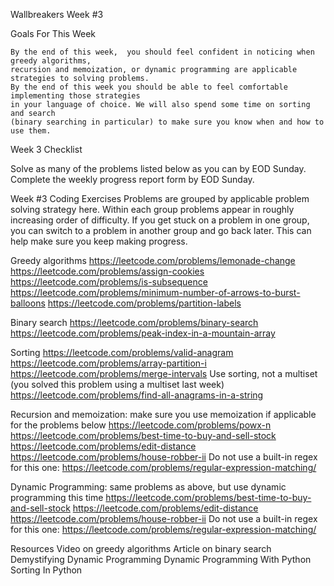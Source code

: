 Wallbreakers Week #3

  Goals For This Week
  
    By the end of this week,  you should feel confident in noticing when greedy algorithms, 
    recursion and memoization, or dynamic programming are applicable strategies to solving problems. 
    By the end of this week you should be able to feel comfortable implementing those strategies 
    in your language of choice. We will also spend some time on sorting and search 
    (binary searching in particular) to make sure you know when and how to use them.
    
Week 3 Checklist

  Solve as many of the problems listed below as you can by EOD Sunday.
  Complete the weekly progress report form by EOD Sunday.
  
Week #3 Coding Exercises
  Problems are grouped by applicable problem solving strategy here. 
  Within each group problems appear in roughly increasing order of difficulty. 
  If you get stuck on a problem in one group, you can switch to a problem in another group and go back later. 
  This can help make sure you keep making progress.

Greedy algorithms
https://leetcode.com/problems/lemonade-change
https://leetcode.com/problems/assign-cookies
https://leetcode.com/problems/is-subsequence
https://leetcode.com/problems/minimum-number-of-arrows-to-burst-balloons
https://leetcode.com/problems/partition-labels

Binary search
https://leetcode.com/problems/binary-search
https://leetcode.com/problems/peak-index-in-a-mountain-array

Sorting
https://leetcode.com/problems/valid-anagram
https://leetcode.com/problems/array-partition-i
https://leetcode.com/problems/merge-intervals
Use sorting, not a multiset (you solved this problem using a multiset last week) 
https://leetcode.com/problems/find-all-anagrams-in-a-string

Recursion and memoization: make sure you use memoization if applicable for the problems below
https://leetcode.com/problems/powx-n
https://leetcode.com/problems/best-time-to-buy-and-sell-stock
https://leetcode.com/problems/edit-distance
https://leetcode.com/problems/house-robber-ii
Do not use a built-in regex for this one: https://leetcode.com/problems/regular-expression-matching/

Dynamic Programming: same problems as above, but use dynamic programming this time
https://leetcode.com/problems/best-time-to-buy-and-sell-stock
https://leetcode.com/problems/edit-distance
https://leetcode.com/problems/house-robber-ii
Do not use a built-in regex for this one: https://leetcode.com/problems/regular-expression-matching/

Resources
Video on greedy algorithms
Article on binary search
Demystifying Dynamic Programming
Dynamic Programming With Python
Sorting In Python
